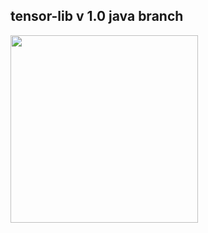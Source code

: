 ## tensor-lib  v 1.0   java branch


<img src="https://i.imgur.com/TWWnjEU.png"  height="300"/> 



